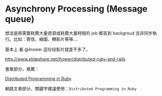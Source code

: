 # Asynchrony Processing (Message queue)

想法是將需要耗費大量資源或耗費大量時間的 job 都丟到 backgroud 去非同步執行。比如：寄信、縮圖、轉影片等等….

基本上 看 @ihower 這份投影片就差不多了。

<http://www.slideshare.net/ihower/distributed-ruby-and-rails>

書單部分，推薦：

[Distributed Programming in Ruby](http://www.amazon.com/Distributed-Programming-Ruby-Mark-Bates/dp/0321638360)

網路文章部分，關鍵字建議使用：`Distributed Programming in Ruby`
